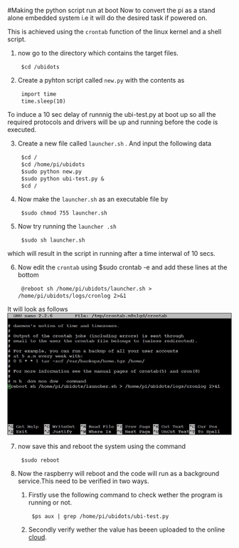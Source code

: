 #Making the python script run at boot
Now to convert the pi as a stand alone embedded system i.e it will do the desired task if powered on.

This is achieved using the `crontab` function of the linux kernel and a shell script.

1. now go to the directory which contains the target files.

		$cd /ubidots

2. Create a pyhton script called `new.py` with the contents as

		import time
		time.sleep(10)
To induce a 10 sec delay of runnnig the ubi-test.py at boot up so all the required protocols and drivers will be up and running before the code is executed.

3. Create a new file called `launcher.sh` . And input the following data

		$cd /
		$cd /home/pi/ubidots
		$sudo python new.py
		$sudo python ubi-test.py &
		$cd /
		
4. Now make the `launcher.sh` as an executable file by

		$sudo chmod 755 launcher.sh
		
5. Now try running the `launcher .sh`

		$sudo sh launcher.sh
which will result in the script in running after  a time interwal of 10 secs.
  
6. Now edit the `crontab` using
		$sudo crontab -e
and add these lines at the bottom
		
		@reboot sh /home/pi/ubidots/launcher.sh > /home/pi/ubidots/logs/cronlog 2>&1
It will look as follows
![crontab-e](img/crontab-e.jpg)

7. now save this and reboot the system using the command
		
		$sudo reboot

8. Now the raspberry will reboot and the code will run as a background service.This need to be verified in two ways.
	1. Firstly use the following command to check wether the program is running or not.
			
			$ps aux | grep /home/pi/ubidots/ubi-test.py
		
	2. Secondly verify wether the value has beeen uploaded to the online [cloud](http://ubidots.com).
